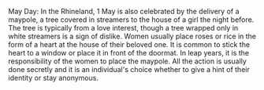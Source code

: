 May Day: In the Rhineland, 1 May is also celebrated by the delivery of a maypole, a tree covered in streamers to the house of a girl the night before. The tree is typically from a love interest, though a tree wrapped only in white streamers is a sign of dislike. Women usually place roses or rice in the form of a heart at the house of their beloved one. It is common to stick the heart to a window or place it in front of the doormat. In leap years, it is the responsibility of the women to place the maypole. All the action is usually done secretly and it is an individual's choice whether to give a hint of their identity or stay anonymous.
